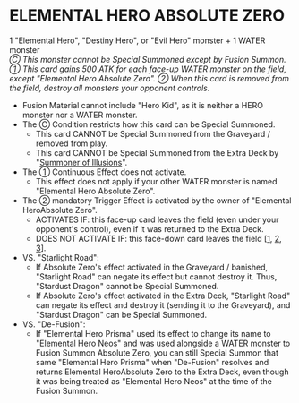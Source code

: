 
# ELEMENTAL HERO ABSOLUTE ZERO  
1 "Elemental Hero", "Destiny Hero", or "Evil Hero" monster + 1 WATER monster  
_Ⓒ This monster cannot be Special Summoned except by Fusion Summon. ① This card gains 500 ATK for each face-up WATER monster on the field, except "Elemental Hero Absolute Zero". ② When this card is removed from the field, destroy all monsters your opponent controls._

*   Fusion Material cannot include "Hero Kid", as it is neither a HERO monster nor a WATER monster.
*   The Ⓒ Condition restricts how this card can be Special Summoned.
    *   This card CANNOT be Special Summoned from the Graveyard / removed from play.
    *   This card CANNOT be Special Summoned from the Extra Deck by "[Summoner of Illusions](https://yugipedia.com/wiki/Summoner_of_Illusions)".
*   The ① Continuous Effect does not activate.
    *   This effect does not apply if your other WATER monster is named "Elemental Hero Absolute Zero".
*   The ② mandatory Trigger Effect is activated by the owner of "Elemental HeroAbsolute Zero".
    *   ACTIVATES IF: this face-up card leaves the field (even under your opponent's control), even if it was returned to the Extra Deck.
    *   DOES NOT ACTIVATE IF: this face-down card leaves the field \[[1](https://www.pojo.biz/board/showpost.php?p=16793215&postcount=8), [2](https://www.pojo.biz/board/showpost.php?p=17349868&postcount=8), [3](https://www.pojo.biz/board/showpost.php?p=19072708&postcount=12)\].
*   VS. "Starlight Road":
    *   If Absolute Zero's effect activated in the Graveyard / banished, "Starlight Road" can negate its effect but cannot destroy it. Thus, "Stardust Dragon" cannot be Special Summoned.
    *   If Absolute Zero's effect activated in the Extra Deck, "Starlight Road" can negate its effect and destroy it (sending it to the Graveyard), and "Stardust Dragon" can be Special Summoned.
*   VS. "De-Fusion":
    *   If "Elemental Hero Prisma" used its effect to change its name to "Elemental Hero Neos" and was used alongside a WATER monster to Fusion Summon Absolute Zero, you can still Special Summon that same "Elemental Hero Prisma" when "De-Fusion" resolves and returns Elemental HeroAbsolute Zero to the Extra Deck, even though it was being treated as "Elemental Hero Neos" at the time of the Fusion Summon.

  